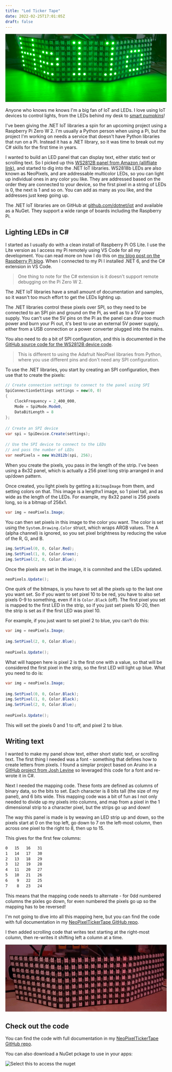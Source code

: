 ```yaml
---
title: "Led Ticker Tape"
date: 2022-02-25T17:01:05Z
draft: false
---
```


![An LED panel showing Hello in green](hello-lights.png)

Anyone who knows me knows I'm a big fan of IoT and LEDs. I love using IoT devices to control lights, from the LEDs behind my desk to [smart pumpkins](https://www.youtube.com/watch?v=h5ETn4PTdQA)!

I've been giving the .NET IoT libraries a spin for an upcoming project using a Raspberry Pi Zero W 2. I'm usually a Python person when using a Pi, but the project I'm working on needs a service that doesn't have Python libraries that run on a Pi. Instead it has a .NET library, so it was time to break out my C# skills for the first time in years.

I wanted to build an LED panel that can display text, either static text or scrolling text. So I picked up this [WS2812B panel from Amazon (allifliate link)](https://amzn.to/3sVjF7M), and started to dig into the .NET IoT libraries. WS2818b LEDs are also known as NeoPixels, and are addressable multicolor LEDs, so you can light up individual ones in any color you like. They are addressed based on the order they are connected to your device, so the first pixel in a string of LEDs is 0, the next is 1 and so on. You can add as many as you like, and the addresses just keep going up.

The .NET IoT libraries are on GitHub at [github.com/dotnet/iot](https://github.com/dotnet/iot) and available as a NuGet. They support a wide range of boards including the Raspberry Pi.

## Lighting LEDs in C\#

I started as I usually do with a clean install of Raspberry Pi OS Lite. I use the Lite version as I access my Pi remotely using VS Code for all my development. You can read more on how I do this on [my blog post on the Raspberry Pi blog](https://www.raspberrypi.com/news/coding-on-raspberry-pi-remotely-with-visual-studio-code/). When I connected to my Pi I installed .NET 6, and the C# extension in VS Code.

> One thing to note for the C# extension is it doesn't support remote debugging on the Pi Zero W 2.

The .NET IoT libraries have a small amount of documentation and samples, so it wasn't too much effort to get the LEDs lighting up.

The .NET libraries control these pixels over SPI, so they need to be connected to an SPI pin and ground on the Pi, as well as to a 5V power supply. You can't use the 5V pins on the Pi as the panel can draw too much power and burn your Pi out, it's best to use an external 5V power supply, either from a USB connection or a power converter plugged into the mains.

You also need to do a bit of SPI configuration, and this is documented in the [GitHub source code for the WS2812B device code](https://github.com/dotnet/iot/tree/main/src/devices/Ws28xx).

> This is different to using the Adafruit NeoPixel libraries from Python, where you use different pins and don't need any SPI configuration.

To use the .NET libraries, you start by creating an SPI configuration, then use that to create the pixels:

```csharp
// Create connection settings to connect to the panel using SPI
SpiConnectionSettings settings = new(0, 0)
{
    ClockFrequency = 2_400_000,
    Mode = SpiMode.Mode0,
    DataBitLength = 8
};

// Create an SPI device
var spi = SpiDevice.Create(settings);

// Use the SPI device to connect to the LEDs
// and pass the number of LEDs
var neoPixels = new Ws2812b(spi, 256);
```

When you create the pixels, you pass in the length of the strip. I've been using a 8x32 panel, which is actually a 256 pixel long strip arranged in and up/down pattern.

Once created, you light pixels by getting a `BitmapImage` from them, and setting colors on that. This image is a lengthx1 image, so 1 pixel tall, and as wide as the length of the LEDs. For example, my 8x32 panel is 256 pixels long, so is a bitmap of 256x1.

```csharp
var img = neoPixels.Image;
```

You can then set pixels in this image to the color you want. The color is set using the `System.Drawing.Color` struct, which wraps ARGB values. The A (alpha channel) is ignored, so you set pixel brightness by reducing the value of the R, G, and B.

```csharp
img.SetPixel(0, 0, Color.Red);
img.SetPixel(1, 0, Color.Green);
img.SetPixel(2, 0, Color.Blue);
```

Once the pixels are set in the image, it is commited and the LEDs updated.

```csharp
neoPixels.Update();
```

One quirk of the bitmaps, is you have to set all the pixels up to the last one you want set. So if you want to set pixel 10 to be red, you have to also set pixels 0-9 to something, even if it is `Color.Black` (off). The first pixel you set is mapped to the first LED in the strip, so if you just set pixels 10-20, then the strip is set as if the first LED was pixel 10.

For example, if you just want to set pixel 2 to blue, you can't do this:

```csharp
var img = neoPixels.Image;

img.SetPixel(2, 0, Color.Blue);

neoPixels.Update();
```

What will happen here is pixel 2 is the first one with a value, so that will be considered the first pixel in the strip, so the first LED will light up blue.
What you need to do is:

```csharp
var img = neoPixels.Image;

img.SetPixel(0, 0, Color.Black);
img.SetPixel(1, 0, Color.Black);
img.SetPixel(2, 0, Color.Blue);

neoPixels.Update();
```

This will set the pixels 0 and 1 to off, and pixel 2 to blue.

## Writing text

I wanted to make my panel show text, either short static text, or scrolling text. The first thing I needed was a font - something that defines how to create letters from pixels. I found a simplar project based on Aruino in a [GitHub project from Josh Levine](https://github.com/bigjosh/SimpleTickerTape/tree/main/fonts) so leveraged this code for a font and re-wrote it in C#.

Next I needed the mapping code. These fonts are defined as columns of binary data, so the bits to set. Each character is 8 bits tall (the size of my panel), and 6 bits wide. This mapping code was a bit of fun as I not only needed to divide up my pixels into columns, and map from a pixel in the 1 dimensional strip to a character pixel, but the strips go up and down!

The way this panel is made is by weaving an LED strip up and down, so the pixels start at 0 on the top left, go down to 7 on the left-most column, then across one pixel to the right to 8, then up to 15.

This gives for the first few columns:

```sh
0   15   16   31
1   14   17   30
2   13   18   29
3   12   19   28
4   11   20   27
5   10   21   26
6    9   22   25
7    8   23   24
```

This means that the mapping code needs to alternate - for 0dd numbered columns the pixles go down, for even numbered the pixels go up so the mapping has to be reversed!

I'm not going to dive into all this mapping here, but you can find the code with full documentation in my [NeoPixelTickerTape GitHub repo](https://github.com/jimbobbennett/NeoPixelTickerTape).

I then added scrolling code that writes text starting at the right-most column, then re-writes it shifting left a column at a time.

![Hello world scrolling across the ticker tape](tickertape.gif)

## Check out the code

You can find the code with full documentation in my [NeoPixelTickerTape GitHub repo](https://github.com/jimbobbennett/NeoPixelTickerTape).

You can also download a NuGet pckage to use in your apps:

![Select this to access the nuget](https://img.shields.io/nuget/v/JimBobBennett.NeoPixelTickerTape.svg?style=flat&logo=nuget)
